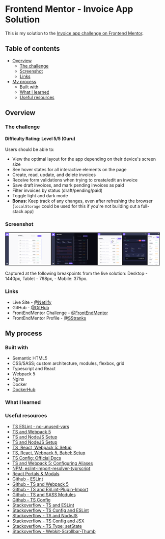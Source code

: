# Frontend Mentor - Invoice App Solution

This is my solution to the [Invoice app challenge on Frontend Mentor](https://www.frontendmentor.io/challenges/invoice-app-i7KaLTQjl).

## Table of contents

- [Overview](#overview)
  - [The challenge](#the-challenge)
  - [Screenshot](#screenshot)
  - [Links](#links)
- [My process](#my-process)
  - [Built with](#built-with)
  - [What I learned](#what-i-learned)
  - [Useful resources](#useful-resources)

## Overview

### The challenge

#### Difficulty Rating: Level 5/5 (Guru)

Users should be able to:

- View the optimal layout for the app depending on their device's screen size
- See hover states for all interactive elements on the page
- Create, read, update, and delete invoices
- Receive form validations when trying to create/edit an invoice
- Save draft invoices, and mark pending invoices as paid
- Filter invoices by status (draft/pending/paid)
- Toggle light and dark mode
- **Bonus**: Keep track of any changes, even after refreshing the browser (`localStorage` could be used for this if you're not building out a full-stack app)

### Screenshot

![](./screenshot.jpg)

Captured at the following breakpoints from the live solution: Desktop - 1440px, Tablet - 768px, - Mobile: 375px.

### Links

- Live Site - [@Netlify]()
- GitHub - [@GitHub](https://github.com/SStranks/MyFirstRepository/tree/master/FrontEndMentor/34_invoice_app)
- FrontEndMentor Challenge - [@FrontEndMentor](https://www.frontendmentor.io/challenges/invoice-app-i7KaLTQjl)
- FrontEndMentor Profile - [@SStranks](https://www.frontendmentor.io/profile/SStranks)

## My process

### Built with

- Semantic HTML5
- CSS/SASS; custom architecture, modules, flexbox, grid
- Typescript and React
- Webpack 5
- Nginx
- Docker
- [DockerHub](https://hub.docker.com/)

### What I learned

### Useful resources

- [TS ESLint - no-unused-vars](https://typescript-eslint.io/rules/no-unused-vars/)
- [TS and Webpack 5](https://blog.logrocket.com/using-webpack-typescript/)
- [TS and NodeJS Setup](https://ultimatecourses.com/blog/setup-typescript-nodejs-express#project-setup)
- [TS and NodeJS Setup](https://www.digitalocean.com/community/tutorials/setting-up-a-node-project-with-typescript)
- [TS, React, Webpack 5: Setup](https://www.carlrippon.com/creating-react-app-with-typescript-eslint-with-webpack5/)
- [TS, React, Webpack 5, Babel: Setup](https://dev.to/deadwing7x/setup-a-react-app-using-webpack-babel-and-typescript-5927)
- [TS Config: Official Docs](https://www.typescriptlang.org/tsconfig)
- [TS and Webpack 5: Configuring Aliases](https://www.basefactor.com/configuring-aliases-in-webpack-vs-code-typescript-jest)
- [NPM: eslint-import-resolver-typrscript](https://www.npmjs.com/package/eslint-import-resolver-typescript)
- [React Portals & Modals](https://dev.to/link2twenty/react-using-portals-to-make-a-modal-2kdf)
- [Github - ESLint](https://github.com/expressjs/generator/issues/78)
- [Github - TS and Webpack 5](https://github.com/webpack/webpack/discussions/15076#discussioncomment-1887720)
- [Github - TS and ESLint-Plugin-Import](https://github.com/import-js/eslint-plugin-import/issues/1485)
- [Github - TS and SASS Modules](https://github.com/vercel/next.js/issues/9690)
- [Github - TS Config](https://github.com/microsoft/TypeScript/issues/43838)
- [Stackoverflow - TS and ESLint](https://stackoverflow.com/questions/59265981/typescript-eslint-missing-file-extension-ts-import-extensions)
- [Stackoverflow - TS Config and ESLint](https://stackoverflow.com/questions/62474451/tsconfigs-path-parameter-and-eslint)
- [Stackoverflow - TS and NodeJS](https://stackoverflow.com/questions/40616272/an-import-path-cannot-end-with-ts-nodejs-and-visual-code)
- [Stackoverflow - TS Config and JSX](https://stackoverflow.com/questions/64656055/react-refers-to-a-umd-global-but-the-current-file-is-a-module)
- [Stackoverflow - TS Type; setState](https://stackoverflow.com/questions/65823778/how-can-i-define-typescript-type-for-a-setstate-function-when-react-dispatchrea)
- [Stackoverflow - Webkit-Scrollbar-Thumb](https://stackoverflow.com/questions/16819116/unable-to-set-the-width-of-webkit-scrollbar-thumb)
